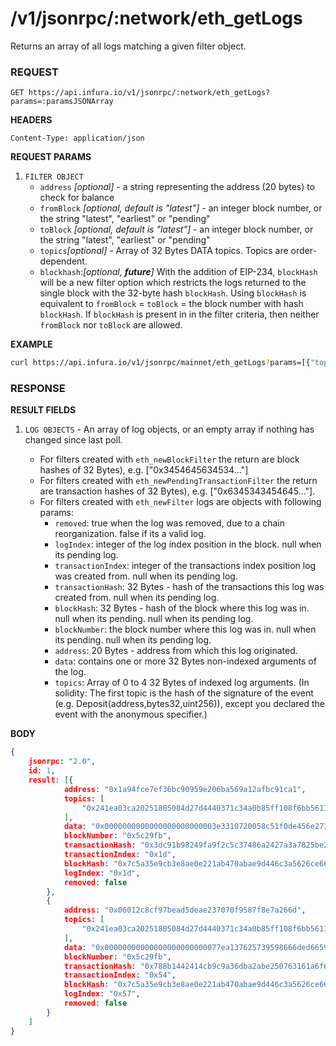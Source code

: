 # /v1/jsonrpc/:network/eth_getLogs

Returns an array of all logs matching a given filter object.

### REQUEST

`GET https://api.infura.io/v1/jsonrpc/:network/eth_getLogs?params=:paramsJSONArray`

**HEADERS**

`Content-Type: application/json`

**REQUEST PARAMS**
1. `FILTER OBJECT`
    - `address` _[optional]_ - a string representing the address (20 bytes) to check for balance
    - `fromBlock` _[optional, default is "latest"]_ - an integer block number, or the string "latest", "earliest" or "pending"
    - `toBlock` _[optional, default is "latest"]_ - an integer block number, or the string "latest", "earliest" or "pending"
    - `topics`_[optional]_ - Array of 32 Bytes DATA topics. Topics are order-dependent. 
    - `blockhash`:_[optional, **_future_**]_ With the addition of EIP-234, `blockHash` will be a new filter option which restricts the logs returned to the single block with the 32-byte hash `blockHash`. Using `blockHash` is equivalent to `fromBlock` = `toBlock` = the block number with hash `blockHash`. If `blockHash` is present in in the filter criteria, then neither `fromBlock` nor `toBlock` are allowed.

**EXAMPLE**
```bash
curl https://api.infura.io/v1/jsonrpc/mainnet/eth_getLogs?params=[{"topics":["0x241ea03ca20251805084d27d4440371c34a0b85ff108f6bb5611248f73818b80"]}]
```

### RESPONSE

**RESULT FIELDS**
1. `LOG OBJECTS` - An array of log objects, or an empty array if nothing has changed since last poll.
    
    - For filters created with `eth_newBlockFilter` the return are block hashes of 32 Bytes), e.g. ["0x3454645634534..."]
    - For filters created with `eth_newPendingTransactionFilter` the return are transaction hashes of 32 Bytes), e.g. ["0x6345343454645..."].
    - For filters created with `eth_newFilter` logs are objects with following params:
        - `removed`: true when the log was removed, due to a chain reorganization. false if its a valid log.
        - `logIndex`: integer of the log index position in the block. null when its pending log.
        - `transactionIndex`: integer of the transactions index position log was created from. null when its pending log.
        - `transactionHash`: 32 Bytes - hash of the transactions this log was created from. null when its pending log.
        - `blockHash`: 32 Bytes - hash of the block where this log was in. null when its pending. null when its pending log.
        - `blockNumber`: the block number where this log was in. null when its pending. null when its pending log.
        - `address`: 20 Bytes - address from which this log originated.
        - `data`: contains one or more 32 Bytes non-indexed arguments of the log.
        - `topics`: Array of 0 to 4 32 Bytes of indexed log arguments. (In solidity: The first topic is the hash of the signature of the event (e.g. Deposit(address,bytes32,uint256)), except you declared the event with the anonymous specifier.)

**BODY**

```json
{
    jsonrpc: "2.0",
    id: 1,
    result: [{
            address: "0x1a94fce7ef36bc90959e206ba569a12afbc91ca1",
            topics: [
                "0x241ea03ca20251805084d27d4440371c34a0b85ff108f6bb5611248f73818b80"
            ],
            data: "0x0000000000000000000000003e3310720058c51f0de456e273c626cdd35065700000000000000000000000000000000000000000000000000000000000003185000000000000000000000000000000000000000000000000000000000000318200000000000000000000000000000000000000000000000000000000005c2a23",
            blockNumber: "0x5c29fb",
            transactionHash: "0x3dc91b98249fa9f2c5c37486a2427a3a7825be240c1c84961dfb3063d9c04d50",
            transactionIndex: "0x1d",
            blockHash: "0x7c5a35e9cb3e8ae0e221ab470abae9d446c3a5626ce6689fc777dcffcab52c70",
            logIndex: "0x1d",
            removed: false
        },
        {
            address: "0x06012c8cf97bead5deae237070f9587f8e7a266d",
            topics: [
                "0x241ea03ca20251805084d27d4440371c34a0b85ff108f6bb5611248f73818b80"
            ],
            data: "0x00000000000000000000000077ea137625739598666ded665953d26b3d8e374400000000000000000000000000000000000000000000000000000000000749ff00000000000000000000000000000000000000000000000000000000000a749d00000000000000000000000000000000000000000000000000000000005c2a0f",
            blockNumber: "0x5c29fb",
            transactionHash: "0x788b1442414cb9c9a36dba2abe250763161a6f6395788a2e808f1b34e92beec1",
            transactionIndex: "0x54",
            blockHash: "0x7c5a35e9cb3e8ae0e221ab470abae9d446c3a5626ce6689fc777dcffcab52c70",
            logIndex: "0x57",
            removed: false
        }
    ]
}
```
